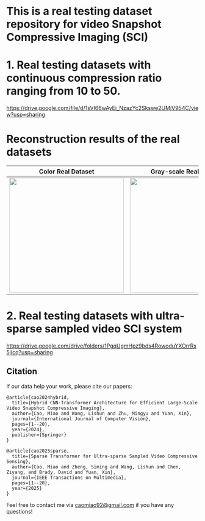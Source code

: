 # This is a real testing dataset repository for video Snapshot Compressive Imaging (SCI)

# 1.  Real testing datasets with continuous compression ratio ranging from 10 to 50.

https://drive.google.com/file/d/1sVI66wAyEi_NzazYc2Skswe2UMjV954C/view?usp=sharing

# Reconstruction results of the real datasets

|             Color Real Dataset              |              Gray-scale Real Dataset            |   
| :-----------------------------: | :------------------------------: | 
| <img src="./figure/color_real.gif"  height=300 width=300> | <img src="./figure/gray_real.gif" width=300 height=300> 

# 2. Real testing datasets with ultra-sparse sampled video SCI system

https://drive.google.com/drive/folders/1PgqUgmHpz9bds4RowoduYXOrrRs5jIcq?usp=sharing

## Citation
If our data help your work, please cite our papers:
```
@article{cao2024hybrid,
  title={Hybrid CNN-Transformer Architecture for Efficient Large-Scale Video Snapshot Compressive Imaging},
  author={Cao, Miao and Wang, Lishun and Zhu, Mingyu and Yuan, Xin},
  journal={International Journal of Computer Vision},
  pages={1--20},
  year={2024},
  publisher={Springer}
}
```
```
@article{cao2025sparse,
  title={Sparse Transformer for Ultra-sparse Sampled Video Compressive Sensing},
  author={Cao, Miao and Zheng, Siming and Wang, Lishun and Chen, Ziyang, and Brady, David and Yuan, Xin},
  journal={IEEE Transactions on Multimedia},
  pages={1--20},
  year={2025}
}
```
Feel free to contact me via caomiao92@gmail.com if you have any questions!
